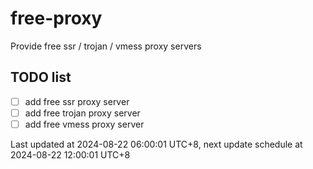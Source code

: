 
# free-proxy
Provide free ssr / trojan / vmess proxy servers


## TODO list
- [ ] add free ssr proxy server
- [ ] add free trojan proxy server
- [ ] add free vmess proxy server

Last updated at 2024-08-22 06:00:01 UTC+8, next update schedule at 2024-08-22 12:00:01 UTC+8

